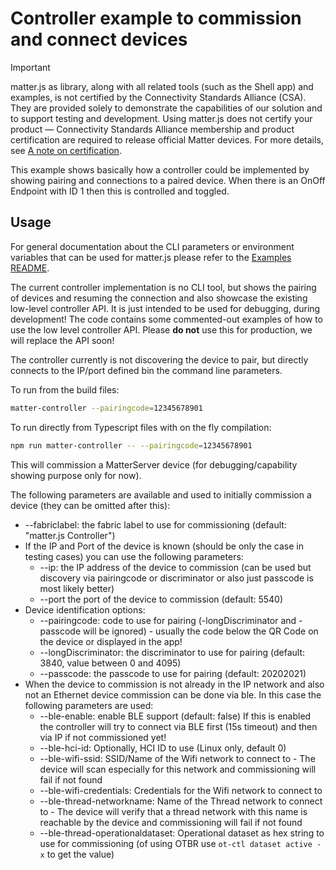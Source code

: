 # Controller example to commission and connect devices

> [!IMPORTANT]
> matter.js as library, along with all related tools (such as the Shell app) and examples, is not certified by the Connectivity Standards Alliance (CSA). They are provided solely to demonstrate the capabilities of our solution and to support testing and development.  Using matter.js does not certify your product — Connectivity Standards Alliance membership and product certification are required to release official Matter devices. For more details, see [A note on certification](https://github.com/matter-js/matter.js/blob/main/README.md#a-note-on-certification).

This example shows basically how a controller could be implemented by showing pairing and connections to a paired device. When there is an OnOff Endpoint with ID 1 then this is controlled and toggled.

## Usage

For general documentation about the CLI parameters or environment variables that can be used for matter.js please refer to the [Examples README](../../README.md#cli-usage).

The current controller implementation is no CLI tool, but shows the pairing of devices and resuming the connection and also showcase the existing low-level controller API. It is just intended to be used for debugging, during development! The code contains some commented-out examples of how to use the low level controller API.
Please **do not** use this for production, we will replace the API soon!

The controller currently is not discovering the device to pair, but directly connects to the IP/port defined bin the command line parameters.

To run from the build files:

```bash
matter-controller --pairingcode=12345678901
```

To run directly from Typescript files with on the fly compilation:

```bash
npm run matter-controller -- --pairingcode=12345678901
```

This will commission a MatterServer device (for debugging/capability showing purpose only for now).

The following parameters are available and used to initially commission a device (they can be omitted after this):
* --fabriclabel: the fabric label to use for commissioning (default: "matter.js Controller")
* If the IP and Port of the device is known (should be only the case in testing cases) you can use the following parameters:
    * --ip: the IP address of the device to commission (can be used but discovery via pairingcode or discriminator or also just passcode is most likely better)
    * --port the port of the device to commission (default: 5540)
* Device identification options:
    * --pairingcode: code to use for pairing (-longDiscriminator and -passcode will be ignored) - usually the code below the QR Code on the device or displayed in the app!
    * --longDiscriminator: the discriminator to use for pairing (default: 3840, value between 0 and 4095)
    * --passcode: the passcode to use for pairing (default: 20202021)
* When the device to commission is not already in the IP network and also not an Ethernet device commission can be done via ble. In this case the following parameters are used:
    * --ble-enable: enable BLE support (default: false) If this is enabled the controller will try to connect via BLE first (15s timeout) and then via IP if not commissioned yet!
    * --ble-hci-id: Optionally, HCI ID to use (Linux only, default 0)
    * --ble-wifi-ssid: SSID/Name of the Wifi network to connect to - The device will scan especially for this network and commissioning will fail if not found
    * --ble-wifi-credentials: Credentials for the Wifi network to connect to
    * --ble-thread-networkname: Name of the Thread network to connect to - The device will verify that a thread network with this name is reachable by the device and commissioning will fail if not found
    * --ble-thread-operationaldataset: Operational dataset as hex string to use for commissioning (of using OTBR use `ot-ctl dataset active -x` to get the value)
